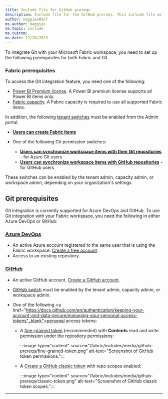 ```yaml
---
title: Include file for GitHub prereqs
description: Include file for the GitHub prereqs. This include file will be referenced in this repo and also in an article in the Power BI repo.
author: maggiesMSFT
ms.author: maggies
ms.topic: include
ms.custom: 
ms.date: 12/20/2023
---
```


To integrate Git with your Microsoft Fabric workspace, you need to set up the following prerequisites for both Fabric and Git.

### Fabric prerequisites

To access the Git integration feature, you need one of the following:

- [Power BI Premium license](/power-bi/enterprise/service-premium-what-is). A Power BI premium license supports all Power BI items only.
- [Fabric capacity](/fabric/enterprise/licenses#capacity-and-skus). A Fabric capacity is required to use all supported Fabric items.

In addition, the following [tenant switches](/fabric/admin/about-tenant-settings) must be enabled from the Admin portal:

- [**Users can create Fabric items**](/fabric/admin/fabric-switch)
- One of the following Git permission switches:

  - [**Users can synchronize workspace items with their Git repositories**](/fabric/admin/git-integration-admin-settings#users-can-synchronize-workspace-items-with-their-git-repositories-preview) - for Azure Git users
  - [**Users can synchronize workspace items with GitHub repositories**](/fabric/admin/git-integration-admin-settings#users-can-synchronize-workspace-items-with-github-repositories-preview) - for GitHub users

These switches can be enabled by the tenant admin, capacity admin, or workspace admin, depending on your organization's settings.

## Git prerequisites

Git integration is currently supported for Azure DevOps and GitHub. To use Git integration with your Fabric workspace, you need the following in either Azure DevOps or GitHub:

### [Azure DevOps](#tab/azure-devops)

- An active Azure account registered to the same user that is using the Fabric workspace. <a href="https://azure.microsoft.com/products/devops/" target="_blank">Create a free account</a>.
- Access to an existing repository.

### [GitHub](#tab/github)

- An active GitHub account. <a href="https://docs.github.com" target="_blank">Create a GitHub account</a>.
- [GitHub switch](/fabric/admin/git-integration-admin-settings#users-can-sync-workspace-items-with-github-repositories-preview) must be enabled by the tenant admin, capacity admin, or workspace admin.
- *One* of the following <a href="https://docs.github.com/en/authentication/keeping-your-account-and-data-secure/managing-your-personal-access-tokens"_blank">personal access tokens</a>:

  - A <a href="https://github.com/settings/personal-access-tokens/new" target="_blank">fine-grained token</a> (recommended) with **Contents** read and write permission under the repository permissions:
  
    :::image type="content" source="/fabric/includes/media/github-prereqs/fine-grained-token.png" alt-text="Screenshot of GitHub token permissions.":::

  - A <a href="https://github.com/settings/tokens/new" target="_blank">Create a GitHub classic token</a> with repo scopes enabled:

    :::image type="content" source="/fabric/includes/media/github-prereqs/classic-token.png" alt-text="Screenshot of GitHub classic token scopes.":::

---
